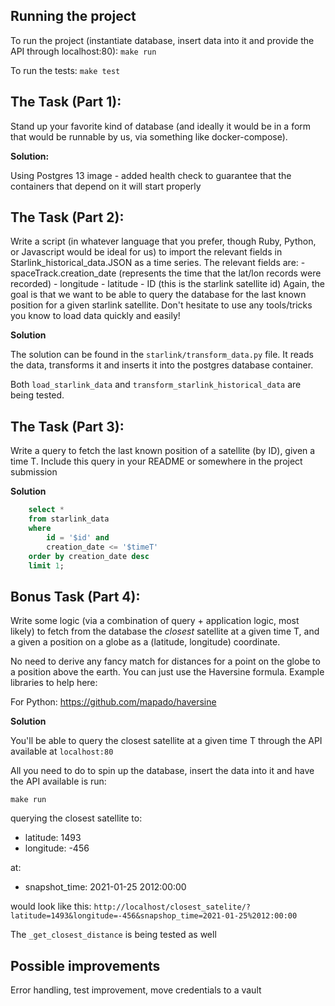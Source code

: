 ## Running the project

To run the project (instantiate database, insert data into it and provide the API through localhost:80):
`make run`

To run the tests:
`make test`

## The Task (Part 1):

Stand up your favorite kind of database (and ideally it would be in a form that would be runnable by us, via something like docker-compose).

**Solution:**

Using Postgres 13 image - added health check to guarantee that the containers that depend on it will start properly

## The Task (Part 2):

Write a script (in whatever language that you prefer, though Ruby, Python, or Javascript would be ideal for us) to import the relevant fields in Starlink_historical_data.JSON as a time series. The relevant fields are:
    - spaceTrack.creation_date (represents the time that the lat/lon records were recorded)
    - longitude
    - latitude
    - ID (this is the starlink satellite id)
Again, the goal is that we want to be able to query the database for the last known position for a given starlink satellite.
Don't hesitate to use any tools/tricks you know to load data quickly and easily!

**Solution**

The solution can be found in the `starlink/transform_data.py` file. It reads the data, transforms it and inserts it into the postgres database container.

Both `load_starlink_data` and `transform_starlink_historical_data` are being tested.

## The Task (Part 3):

Write a query to fetch the last known position of a satellite (by ID), given a time T. Include this query in your README or somewhere in the project submission

**Solution**

```sql
    select * 
    from starlink_data 
    where 
        id = '$id' and 
        creation_date <= '$timeT'
    order by creation_date desc 
    limit 1;
```

## Bonus Task (Part 4):

Write some logic (via a combination of query + application logic, most likely) to fetch from the database the _closest_ satellite at a given time T, and a given a position on a globe as a (latitude, longitude) coordinate.

No need to derive any fancy match for distances for a point on the globe to a position above the earth. You can just use the Haversine formula. Example libraries to help here:

For Python: https://github.com/mapado/haversine

**Solution**

You'll be able to query the closest satellite at a given time T through the API available at `localhost:80`

All you need to do to spin up the database, insert the data into it and have the API available is run:

`make run`

querying the closest satellite to:
- latitude: 1493
- longitude: -456

at:
- snapshot_time: 2021-01-25 2012:00:00

would look like this:
`http://localhost/closest_satelite/?latitude=1493&longitude=-456&snapshop_time=2021-01-25%2012:00:00`

The `_get_closest_distance` is being tested as well


## Possible improvements

Error handling, test improvement, move credentials to a vault
